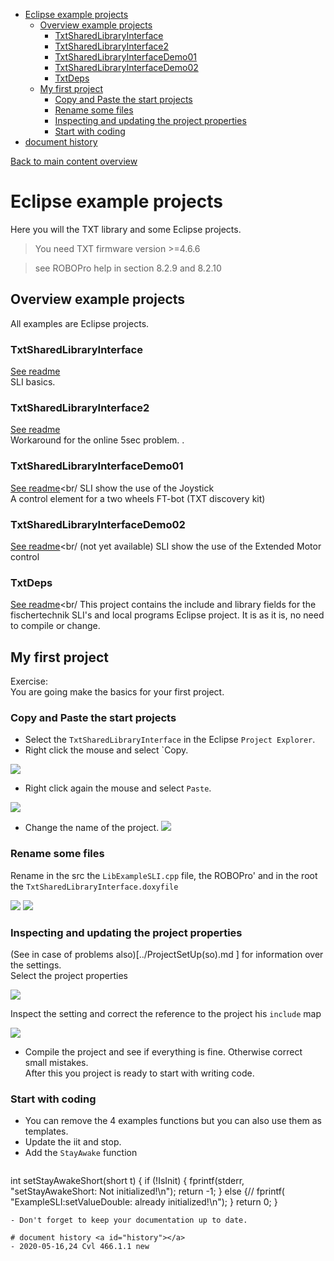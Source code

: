 <!-- TOC depthFrom:1 depthTo:6 withLinks:1 updateOnSave:1 orderedList:0 -->

- [Eclipse example projects](#eclipse-example-projects)
	- [Overview example projects](#overview-example-projects)
		- [TxtSharedLibraryInterface](#txtsharedlibraryinterface)
		- [TxtSharedLibraryInterface2](#txtsharedlibraryinterface2)
		- [TxtSharedLibraryInterfaceDemo01](#txtsharedlibraryinterfacedemo01)
		- [TxtSharedLibraryInterfaceDemo02](#txtsharedlibraryinterfacedemo02)
		- [TxtDeps](#txtdeps)
	- [My first project](#my-first-project)
		- [Copy and Paste the start projects](#copy-and-paste-the-start-projects)
		- [Rename some files](#rename-some-files)
		- [Inspecting and updating the project properties](#inspecting-and-updating-the-project-properties)
		- [Start with coding](#start-with-coding)
- [document history <a id="history"></a>](#document-history-a-idhistorya)

<!-- /TOC -->
[Back to main content overview](../README.md#overview)

# Eclipse example projects
Here you will the TXT library and some Eclipse projects.

> You need TXT firmware version >=4.6.6

> see ROBOPro help in section 8.2.9 and 8.2.10

## Overview example projects

All examples are Eclipse projects.
###  TxtSharedLibraryInterface
[See readme](./TxtSharedLibraryInterface/README.md)<br/>
    SLI basics.
    
### TxtSharedLibraryInterface2
[See readme](./TxtSharedLibraryInterface2/README.md)<br/>
    Workaround for the online 5sec problem. 
       .    
### TxtSharedLibraryInterfaceDemo01
[See readme](./TxtSharedLibraryInterfaceDemo01/README.md)<br/
    SLI show the use of the Joystick<br/>
    A control element for a two wheels FT-bot (TXT discovery kit)
    
### TxtSharedLibraryInterfaceDemo02
[See readme](./TxtSharedLibraryInterfaceDemo01/README.md)<br/
    (not yet available)
    SLI show the use of the Extended Motor control

### TxtDeps
[See readme](./TxtDeps/README.md)<br/
    This project contains the include and library fields for the fischertechnik SLI's and local programs Eclipse project. It is as it is, no need to compile or change.
		
## My first project
Exercise:<br/>
You are going make the basics for your first project. 

### Copy and Paste the start projects
- Select the `TxtSharedLibraryInterface` in the Eclipse `Project Explorer`. 
- Right click the mouse and select `Copy. 

![](./docs/NewProject(01).png)

- Right click again the mouse and select `Paste`.

![](./docs/NewProject(02).png)

- Change the name of the project.
 ![](./docs/NewProject(03).png)
 
### Rename some files
Rename in the src the `LibExampleSLI.cpp` file, the ROBOPro' and in the root the `TxtSharedLibraryInterface.doxyfile`

![](./docs/NewProject(06).png)
![](./docs/NewProject(07).png)

### Inspecting and updating the project properties

(See in case of problems also)[../ProjectSetUp(so).md ] for information over the settings.<br/>
Select the project properties
 
![](./docs/NewProject(04).png)
 
Inspect the setting and correct the reference to the project his `include` map

![](./docs/NewProject(05).png)

- Compile the project and see if everything is fine. Otherwise correct small mistakes.<br/>
After this you project is ready to start with writing code.
 
### Start with coding
- You can remove the 4 examples functions but you can also use them as templates.
- Update the iit and stop.
- Add the `StayAwake` function
  ```C	
int setStayAwakeShort(short t) {
	if (!IsInit) {
		fprintf(stderr, "setStayAwakeShort: Not initialized!\n");
		return -1;
	} else {// fprintf( "ExampleSLI:setValueDouble: already initialized!\n");
	}
	return 0;
}
``` 	
- Don't forget to keep your documentation up to date.

# document history <a id="history"></a>
- 2020-05-16,24 Cvl 466.1.1 new
